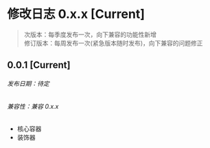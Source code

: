 # 修改日志 0.x.x [Current]

> 次版本：每季度发布一次，向下兼容的功能性新增  
> 修订版本：每周发布一次(紧急版本随时发布)，向下兼容的问题修正
## 0.0.1 [Current]
###### 发布日期：待定
###### 兼容性：兼容 0.x.x

+ 核心容器
+ 装饰器
